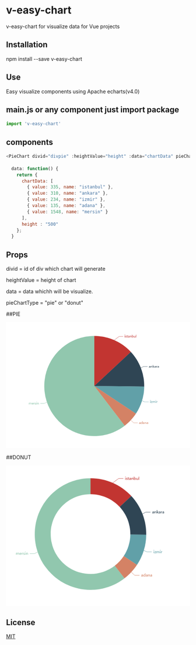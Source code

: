 # v-easy-chart

v-easy-chart for visualize data for Vue projects

## Installation
npm install --save v-easy-chart


## Use
Easy visualize components using Apache echarts(v4.0)

## main.js or any component just import package

```javascript
import 'v-easy-chart'

```

## components
```javascript
<PieChart divid="divpie" :heightValue="height" :data="chartData" pieChartType="pie"></PieChart>

  data: function() {
    return {
      chartData: [
        { value: 335, name: "istanbul" },
        { value: 310, name: "ankara" },
        { value: 234, name: "izmir" },
        { value: 135, name: "adana" },
        { value: 1548, name: "mersin" }
      ],
      height : "500"
    };
  }

```

## Props
divid = id of div which chart will generate

heightValue = height of chart

data = data whichh will be visualize.

pieChartType = "pie" or "donut"


##PIE

![](https://github.com/mtasan/v-easy-chart/blob/master/src/assets/pie.PNG)

##DONUT

![](https://github.com/mtasan/v-easy-chart/blob/master/src/assets/donut.PNG)

## License
[MIT](https://choosealicense.com/licenses/mit/)